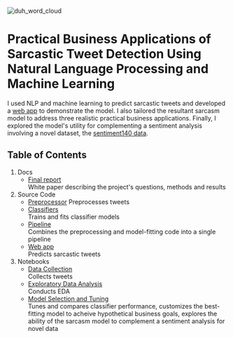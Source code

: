 ![duh_word_cloud](https://github.com/williamwebb35/sarcasm_is_bad/blob/master/images/duh_wc.png)
# Practical Business Applications of Sarcastic Tweet Detection Using Natural Language Processing and Machine Learning

I used NLP and machine learning to predict sarcastic tweets and developed a [web app](https://www.thesarcometer.com/) to demonstrate the model. I also tailored the resultant sarcasm model to address three realistic practical business applications. Finally, I explored the model's utility for complementing a sentiment analysis involving a novel dataset, the [sentiment140 data](https://www.kaggle.com/kazanova/sentiment140).

## Table of Contents

1. Docs
      * [Final report](https://github.com/williamwebb35/sarcasm_is_bad/blob/master/reports/Capstone2_Report_Final.pdf)  
          White paper describing the project's questions, methods and results
2. Source Code
      * [Preprocessor](https://github.com/williamwebb35/sarcasm_is_bad/blob/master/scripts_pickled_web/Preprocessor.py) 
          Preprocesses tweets
      * [Classifiers](https://github.com/williamwebb35/sarcasm_is_bad/blob/master/scripts_pickled_web/OOP_clas_def.py)   
          Trains and fits classifier models
      * [Pipeline](https://github.com/williamwebb35/sarcasm_is_bad/blob/master/scripts_pickled_web/pipeline_capstone2.py)    
          Combines the preprocessing and model-fitting code into a single pipeline
      * [Web app](https://github.com/williamwebb35/sarcasm_is_bad/blob/master/scripts_pickled_web/test_app3.py)  
          Predicts sarcastic tweets
3. Notebooks
      * [Data Collection](https://github.com/williamwebb35/sarcasm_is_bad/blob/master/notebooks/Capstone2_Draft1.ipynb)     
          Collects tweets
      * [Exploratory Data Analysis](https://github.com/williamwebb35/sarcasm_is_bad/blob/master/notebooks/Capstone2_EDA.ipynb)   
          Conducts EDA 
      * [Model Selection and Tuning](https://github.com/williamwebb35/sarcasm_is_bad/blob/master/notebooks/Gridsearch_Capstone2.ipynb)    
          Tunes and compares classifier performance, customizes the best-fitting model to acheive hypothetical business goals, explores the ability of the sarcasm model to                   complement a sentiment analysis for novel data 
 
